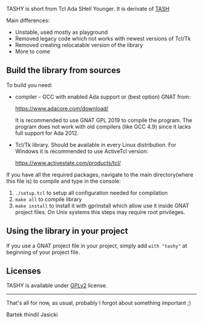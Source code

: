 TASHY is short from Tcl Ada SHell Younger. It is derivate of [TASH](http://tcladashell.sourceforge.net/)

Main differences:

* Unstable, used mostly as playground
* Removed legacy code which not works with newest versions of Tcl/Tk
* Removed creating relocatable version of the library
* More to come

## Build the library from sources

To build you need:

* compiler - GCC with enabled Ada support or (best option) GNAT from:

  https://www.adacore.com/download/

  It is recommended to use GNAT GPL 2019 to compile the program.
  The program does not work with old compilers (like GCC 4.9) since it
  lacks full support for Ada 2012.

* Tcl/Tk library. Should be available in every Linux distribution. For
  Windows it is recommended to use ActiveTcl version:

  https://www.activestate.com/products/tcl/

If you have all the required packages, navigate to the main directory(where
this file is) to compile and type in the console:

1. `./setup.tcl` to setup all configuration needed for compilation
2. `make all` to compile library
3. `make install` to install it with gprinstall which allow use it inside
   GNAT project files. On Unix systems this steps may require root privileges.

## Using the library in your project

If you use a GNAT project file in your project, simply add `with "tashy"` at
beginning of your project file.


## Licenses
TASHY is available under [GPLv2](COPYING) license.

----

That's all for now, as usual, probably I forgot about something important ;)

Bartek thindil Jasicki
